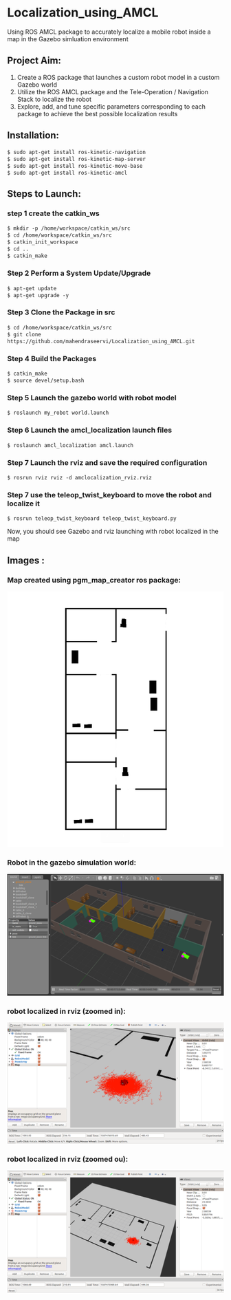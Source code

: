 # Localization_using_AMCL
Using ROS AMCL package to accurately localize a mobile robot inside a map in the Gazebo simluation environment

## Project Aim:
1. Create a ROS package that launches a custom robot model in a custom Gazebo world
2. Utilize the ROS AMCL package and the Tele-Operation / Navigation Stack to localize the robot
3. Explore, add, and tune specific parameters corresponding to each package to achieve the best possible localization results

## Installation:
```
$ sudo apt-get install ros-kinetic-navigation
$ sudo apt-get install ros-kinetic-map-server
$ sudo apt-get install ros-kinetic-move-base
$ sudo apt-get install ros-kinetic-amcl
```

## Steps to Launch:
### step 1 create the catkin_ws
```
$ mkdir -p /home/workspace/catkin_ws/src
$ cd /home/workspace/catkin_ws/src
$ catkin_init_workspace
$ cd ..
$ catkin_make
```

### Step 2 Perform a System Update/Upgrade
```
$ apt-get update
$ apt-get upgrade -y
```
### Step 3 Clone the Package in src
```
$ cd /home/workspace/catkin_ws/src
$ git clone https://github.com/mahendraseervi/Localization_using_AMCL.git
```
### Step 4 Build the Packages
```
$ catkin_make
$ source devel/setup.bash
```
### Step 5 Launch the gazebo world with robot model
```
$ roslaunch my_robot world.launch 
```
### Step 6 Launch the amcl_localization launch files
```
$ roslaunch amcl_localization amcl.launch
```
### Step 7 Launch the rviz and save the required configuration
```
$ rosrun rviz rviz -d amclocalization_rviz.rviz 
```
### Step 7 use the teleop_twist_keyboard to move the robot and localize it
```
$ rosrun teleop_twist_keyboard teleop_twist_keyboard.py 
```
Now, you should see Gazebo and rviz launching with robot localized in the map

## Images :
### Map created using pgm_map_creator ros package:
![](images/Selection_001.png)

### Robot in the gazebo simulation world:
![](images/Selection_003.png)

### robot localized in rviz (zoomed in):
![](images/Selection_004.png)

### robot localized in rviz (zoomed ou):
![](images/Selection_002.png)

